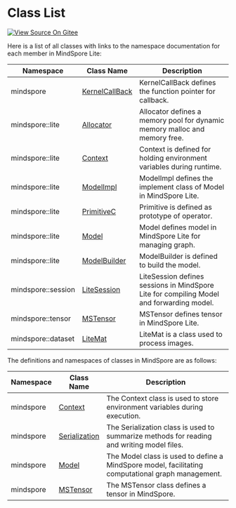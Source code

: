 # Class List

[![View Source On Gitee](https://gitee.com/mindspore/docs/raw/r1.3/resource/_static/logo_source.png)](https://gitee.com/mindspore/docs/blob/r1.3/docs/lite/api/source_en/api_cpp/class_list.md)

Here is a list of all classes with links to the namespace documentation for each member in MindSpore Lite:

| Namespace | Class Name | Description |
| --- | --- | --- |
| mindspore | [KernelCallBack](https://www.mindspore.cn/lite/api/en/r1.3/api_cpp/mindspore.html#kernelcallback) | KernelCallBack defines the function pointer for callback. |
| mindspore::lite | [Allocator](https://www.mindspore.cn/lite/api/en/r1.3/api_cpp/lite.html#allocator) | Allocator defines a memory pool for dynamic memory malloc and memory free. |
| mindspore::lite | [Context](https://www.mindspore.cn/lite/api/en/r1.3/api_cpp/lite.html#context) | Context is defined for holding environment variables during runtime. |
| mindspore::lite | [ModelImpl](https://www.mindspore.cn/lite/api/en/r1.3/api_cpp/lite.html#modelimpl) | ModelImpl defines the implement class of Model in MindSpore Lite. |
| mindspore::lite | [PrimitiveC](https://www.mindspore.cn/lite/api/en/r1.3/api_cpp/lite.html#primitivec) | Primitive is defined as prototype of operator. |
| mindspore::lite | [Model](https://www.mindspore.cn/lite/api/en/r1.3/api_cpp/lite.html#model) | Model defines model in MindSpore Lite for managing graph. |
| mindspore::lite | [ModelBuilder](https://www.mindspore.cn/lite/api/en/r1.3/api_cpp/lite.html#modelbuilder) | ModelBuilder is defined to build the model. |
| mindspore::session | [LiteSession](https://www.mindspore.cn/lite/api/en/r1.3/api_cpp/session.html#litesession) | LiteSession defines sessions in MindSpore Lite for compiling Model and forwarding model. |
| mindspore::tensor | [MSTensor](https://www.mindspore.cn/lite/api/en/r1.3/api_cpp/tensor.html#mstensor) | MSTensor defines tensor in MindSpore Lite. |
| mindspore::dataset | [LiteMat](https://www.mindspore.cn/lite/api/en/r1.3/generate/classmindspore_dataset_LiteMat.html) |LiteMat is a class used to process images. |

The definitions and namespaces of classes in MindSpore are as follows:

| Namespace | Class Name                                                                                 | Description                                                                                       |
| --------- | ------------------------------------------------------------------------------------------ | ------------------------------------------------------------------------------------------------- |
| mindspore | [Context](https://www.mindspore.cn/lite/api/en/r1.3/api_cpp/mindspore.html#context)             | The Context class is used to store environment variables during execution.                        |
| mindspore | [Serialization](https://www.mindspore.cn/lite/api/en/r1.3/api_cpp/mindspore.html#serialization) | The Serialization class is used to summarize methods for reading and writing model files.         |
| mindspore | [Model](https://www.mindspore.cn/lite/api/en/r1.3/api_cpp/mindspore.html#model)                 | The Model class is used to define a MindSpore model, facilitating computational graph management. |
| mindspore | [MSTensor](https://www.mindspore.cn/lite/api/en/r1.3/api_cpp/tensor.html#mstensor)           | The MSTensor class defines a tensor in MindSpore.                                                 |
